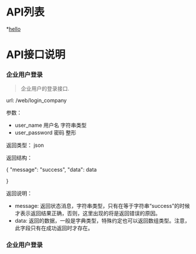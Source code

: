 # API列表

*[hello](#login_func2")

# API接口说明

### <span id="login_func">企业用户登录</span>

>企业用户的登录接口. 

url:  /web/login_company

参数：

 * user_name     用户名 字符串类型
 * user_password 密码   整形
 
 返回类型： json
 
 返回结构：
 
 {
    "message": "success",
    "data": data  
 
 }
 
返回说明：

 * message: 返回状态消息，字符串类型，只有在等于字符串“success”的时候才表示返回结果正确，否则，这里出现的将是返回错误的原因。
 * data: 返回的数据，一般是字典类型，特殊约定也可以返回数组类型。注意，此字段只有在成功返回时才存在。
 

### <span id="login_func2">企业用户登录</span>